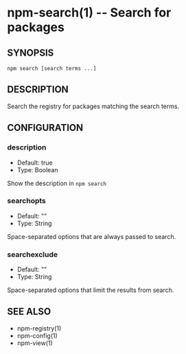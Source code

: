 npm-search(1) -- Search for packages
====================================

## SYNOPSIS

    npm search [search terms ...]

## DESCRIPTION

Search the registry for packages matching the search terms.

## CONFIGURATION

### description

* Default: true
* Type: Boolean

Show the description in `npm search`

### searchopts

* Default: ""
* Type: String

Space-separated options that are always passed to search.

### searchexclude

* Default: ""
* Type: String

Space-separated options that limit the results from search.

## SEE ALSO

* npm-registry(1)
* npm-config(1)
* npm-view(1)
